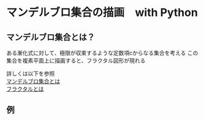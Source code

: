 # マンデルブロ集合の描画　with Python

## マンデルブロ集合とは？
ある漸化式に対して、極限が収束するような定数項cからなる集合を考える
この集合を複素平面上に描画すると、フラクタル図形が現れる

詳しくは以下を参照\
[マンデルブロ集合とは](https://en.wikipedia.org/wiki/Mandelbrot_set)\
[フラクタルとは](https://en.wikipedia.org/wiki/Fractal)


## 例
[](./step1000.png)
